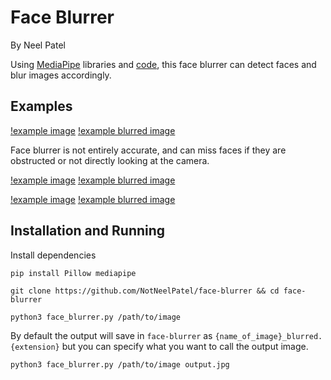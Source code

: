 # Face Blurrer
By Neel Patel

Using [MediaPipe](https://developers.google.com/mediapipe/solutions/vision/face_detector) libraries and [code](https://github.com/googlesamples/mediapipe/blob/main/examples/face_detector/python/face_detector.ipynb), this face blurrer can detect faces and blur images accordingly.

## Examples
[!example image](./examples/example_0.jpg)
[!example blurred image](./examples/example_0_blurred.jpg)

Face blurrer is not entirely accurate, and can miss faces if they are obstructed or not directly looking at the camera.

[!example image](./examples/example_1.jpg)
[!example blurred image](./examples/example_1_blurred.jpg)

[!example image](./examples/example_2.jpg)
[!example blurred image](./examples/example_2_blurred.jpg)

## Installation and Running
Install dependencies
```
pip install Pillow mediapipe
```
```
git clone https://github.com/NotNeelPatel/face-blurrer && cd face-blurrer
```
```
python3 face_blurrer.py /path/to/image
```
By default the output will save in `face-blurrer` as `{name_of_image}_blurred.{extension}` but you can specify what you want to call the output image.
```
python3 face_blurrer.py /path/to/image output.jpg
```




